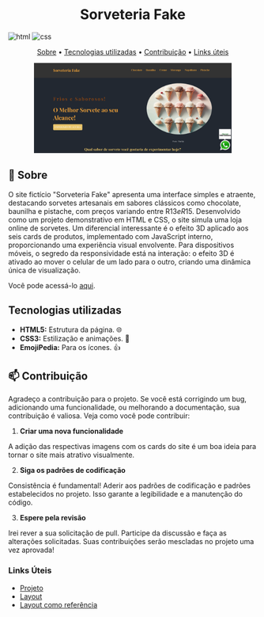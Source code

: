 [HTML5]: https://img.shields.io/badge/html5-%23E34F26.svg?style=for-the-badge&logo=html5&logoColor=white
[CSS3]: https://img.shields.io/badge/css3-%231572B6.svg?style=for-the-badge&logo=css3&logoColor=white
<h1 align="center" style="font-weight: bold;">Sorveteria Fake</h1>

![html][HTML5]
![css][CSS3]

<p align="center">
 <a href="#about">Sobre</a> • 
 <a href="#technologies">Tecnologias utilizadas</a> •
 <a href="#contribute">Contribuição</a> •
 <a href="#links">Links úteis</a> 
</p>

<p align="center">
   <img src="./img/paginaPrincipal.png" alt="Página principal" width="400px">

</p>

<h2 id="about">📌 Sobre</h2>

O site fictício "Sorveteria Fake" apresenta uma interface simples e atraente, destacando sorvetes artesanais em sabores clássicos como chocolate, baunilha e pistache, com preços variando entre R$13 e R$15. Desenvolvido como um projeto demonstrativo em HTML e CSS, o site simula uma loja online de sorvetes. Um diferencial interessante é o efeito 3D aplicado aos seis cards de produtos, implementado com JavaScript interno, proporcionando uma experiência visual envolvente. Para dispositivos móveis, o segredo da responsividade está na interação: o efeito 3D é ativado ao mover o celular de um lado para o outro, criando uma dinâmica única de visualização.

Você pode acessá-lo [aqui](https://sorveteriafake.vercel.app).

<h2 id="technologies">Tecnologias utilizadas</h2>

- **HTML5:** Estrutura da página. 🌐
- **CSS3:** Estilização e animações. 🎨
- **EmojiPedia:** Para os ícones. 👍

<h2 id="contribute">📫 Contribuição</h2>

Agradeço a contribuição para o projeto. Se você está corrigindo um bug, adicionando uma funcionalidade, ou melhorando a documentação, sua contribuição é valiosa. Veja como você pode contribuir:

1. **Criar uma nova funcionalidade**

A adição das respectivas imagens com os cards do site é um boa ideia para tornar o site mais atrativo visualmente.

2. **Siga os padrões de codificação**

Consistência é fundamental! Aderir aos padrões de codificação e padrões estabelecidos no projeto. Isso garante a legibilidade e a manutenção do código.

3. **Espere pela revisão**

Irei rever a sua solicitação de pull. Participe da discussão e faça as alterações solicitadas. Suas contribuições serão mescladas no projeto uma vez aprovada!

<h3 id="links">Links Úteis</h3>

- [Projeto](https://sorveteriafake.vercel.app)
- [Layout](https://www.youtube.com/watch?v=6gRtjwD2w88&list=PL2Fdisxwzt_f5C7Mv0kg1EAHhy2VJLf1c)
- [Layout como referência](https://github.com/EricHidekiMiyahara/facas-doppler)
